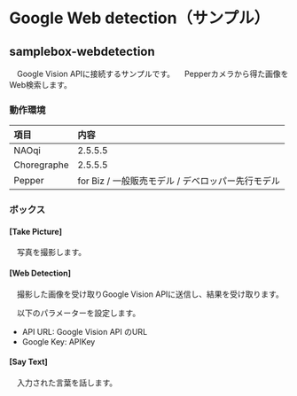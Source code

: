 # Google Web detection（サンプル）

## samplebox-webdetection
　Google Vision APIに接続するサンプルです。
　Pepperカメラから得た画像をWeb検索します。

### 動作環境
|項目|内容|
|:---|:---|
|NAOqi|2.5.5.5|
|Choregraphe|2.5.5.5|
|Pepper|for Biz / 一般販売モデル / デベロッパー先行モデル|

### ボックス

#### [Take Picture]
　写真を撮影します。

#### [Web Detection]
　撮影した画像を受け取りGoogle Vision APIに送信し、結果を受け取ります。

　以下のパラメーターを設定します。

+ API URL: Google Vision API のURL
+ Google Key: APIKey

#### [Say Text]
　入力された言葉を話します。
